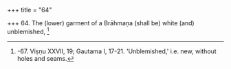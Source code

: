 +++
title = "64"

+++
64. The (lower) garment of a Brāhmaṇa (shall be) white (and) unblemished, [^44] 


[^44]:  -67. Viṣṇu XXVII, 19; Gautama I, 17-21. 'Unblemished,' i.e. new, without holes and seams.
